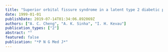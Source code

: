 ```yaml
---
title: "Superior orbital fissure syndrome in a latent type 2 diabetic patient"
date: 1999-01-01
publishDate: 2019-07-14T01:34:06.892069Z
authors: ["A. C. Cheng", "A. K. Sinha", "I. H. Kevau"]
publication_types: ["2"]
abstract: ""
featured: false
publication: "*P N G Med J*"
---
```


